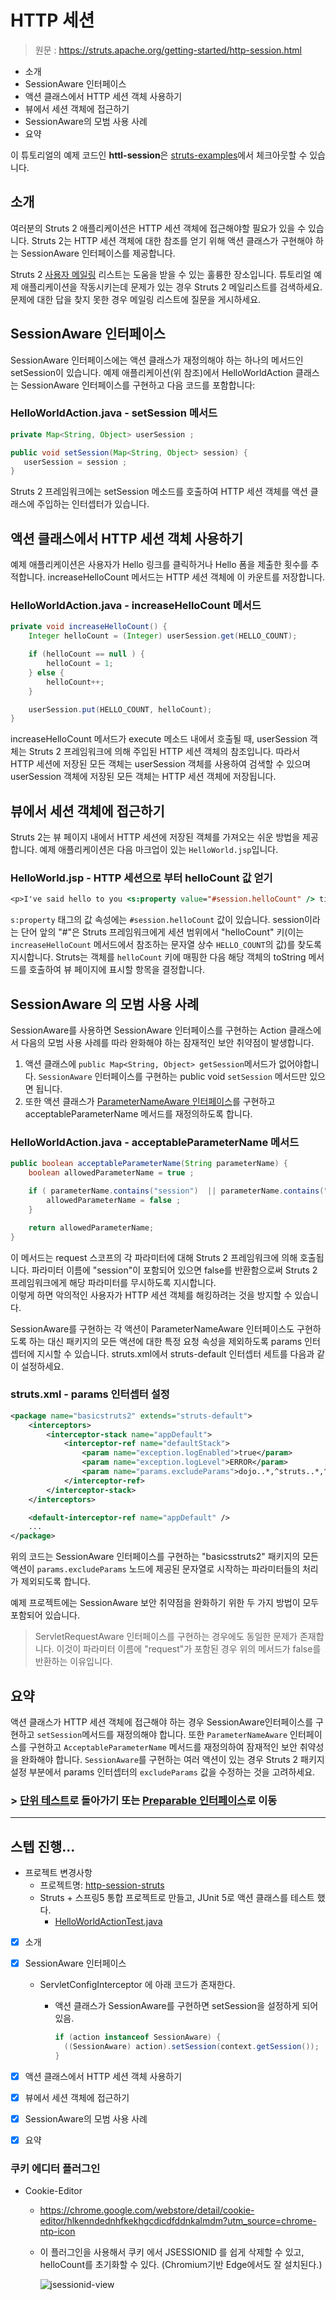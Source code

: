 # HTTP 세션

> 원문 : https://struts.apache.org/getting-started/http-session.html

* 소개
* SessionAware 인터페이스
* 액션 클래스에서 HTTP 세션 객체 사용하기
* 뷰에서 세션 객체에 접근하기
* SessionAware의 모범 사용 사례
* 요약


이 튜토리얼의 예제 코드인 **httl-session**은 [struts-examples](https://github.com/apache/struts-examples)에서 체크아웃할 수 있습니다.



## 소개

여러분의 Struts 2 애플리케이션은 HTTP 세션 객체에 접근해야할 필요가 있을 수 있습니다. Struts 2는 HTTP 세션 객체에 대한 참조를 얻기 위해 액션 클래스가 구현해야 하는 SessionAware 인터페이스를 제공합니다.

Struts 2 [사용자 메일링](http://struts.apache.org/mail.html) 리스트는 도움을 받을 수 있는 훌륭한 장소입니다. 튜토리얼 예제 애플리케이션을 작동시키는데 문제가 있는 경우 Struts 2 메일리스트를 검색하세요. 문제에 대한 답을 찾지 못한 경우 메일링 리스트에 질문을 게시하세요.



## SessionAware 인터페이스

SessionAware 인터페이스에는 액션 클래스가 재정의해야 하는 하나의 메서드인 setSession이 있습니다. 예제 애플리케이션(위 참조)에서 HelloWorldAction 클래스는 SessionAware 인터페이스를 구현하고 다음 코드를 포함합니다:

### HelloWorldAction.java - setSession 메서드

```java
private Map<String, Object> userSession ;

public void setSession(Map<String, Object> session) {
   userSession = session ;
}
```

Struts 2 프레임워크에는 setSession 메소드를 호출하여 HTTP 세션 객체를 액션 클래스에 주입하는 인터셉터가 있습니다.



## 액션 클래스에서 HTTP 세션 객체 사용하기

예제 애플리케이션은 사용자가 Hello 링크를 클릭하거나 Hello 폼을 제출한 횟수를 추적합니다. increaseHelloCount 메서드는 HTTP 세션 객체에 이 카운트를 저장합니다. 

### HelloWorldAction.java - increaseHelloCount 메서드

```java
private void increaseHelloCount() {
    Integer helloCount = (Integer) userSession.get(HELLO_COUNT);

    if (helloCount == null ) {
        helloCount = 1;
    } else {
        helloCount++;
    }

    userSession.put(HELLO_COUNT, helloCount);
}
```

increaseHelloCount 메서드가 execute 메소드 내에서 호출될 때, userSession 객체는 Struts 2 프레임워크에 의해 주입된 HTTP 세션 객체의 참조입니다. 따라서 HTTP 세션에 저장된 모든 객체는 userSession 객체를 사용하여 검색할 수 있으며 userSession 객체에 저장된 모든 객체는 HTTP 세션 객체에 저장됩니다.



## 뷰에서 세션 객체에 접근하기

Struts 2는 뷰 페이지 내에서 HTTP 세션에 저장된 객체를 가져오는 쉬운 방법을 제공합니다. 예제 애플리케이션은 다음 마크업이 있는 `HelloWorld.jsp`입니다.

### HelloWorld.jsp  - HTTP 세션으로 부터 helloCount  값 얻기

```jsp
<p>I've said hello to you <s:property value="#session.helloCount" /> times!</p>
```

`s:property` 태그의 값 속성에는 `#session.helloCount` 값이 있습니다. session이라는 단어 앞의 "#"은 Struts 프레임워크에게 세션 범위에서 "helloCount" 키(이는 `increaseHelloCount` 메서드에서 참조하는 문자열 상수 `HELLO_COUNT`의 값)를 찾도록 지시합니다. Struts는 객체를 `helloCount` 키에 매핑한 다음 해당 객체의 toString 메서드를 호출하여 뷰 페이지에 표시할 항목을 결정합니다.



## SessionAware 의 모범 사용 사례

SessionAware를 사용하면 SessionAware 인터페이스를 구현하는 Action 클래스에서 다음의 모범 사용 사례를 따라 완화해야 하는 잠재적인 보안 취약점이 발생합니다.

1. 액션 클래스에 `public Map<String, Object> getSession`메서드가 없어야합니다. `SessionAware` 인터페이스를 구현하는 public void `setSession` 메서드만 있으면 됩니다.
2. 또한 액션 클래스가 [ParameterNameAware 인터페이스](https://struts.apache.org/maven/struts2-core/apidocs/com/opensymphony/xwork2/interceptor/ParameterNameAware.html)를 구현하고 acceptableParameterName 메서드를 재정의하도록 합니다.

### HelloWorldAction.java - acceptableParameterName 메서드

```java
public boolean acceptableParameterName(String parameterName) {
    boolean allowedParameterName = true ;

    if ( parameterName.contains("session")  || parameterName.contains("request") ) {
        allowedParameterName = false ;
    } 

    return allowedParameterName;
}
```

이 메서드는 request 스코프의 각 파라미터에 대해 Struts 2 프레임워크에 의해 호출됩니다. 파라미터 이름에 "session"이 포함되어 있으면 false를 반환함으로써 Struts 2 프레임워크에게 해당 파라미터를 무시하도록 지시합니다.<br>이렇게 하면 악의적인 사용자가 HTTP 세션 객체를 해킹하려는 것을 방지할 수 있습니다.

SessionAware를 구현하는 각 액션이 ParameterNameAware 인터페이스도 구현하도록 하는 대신 패키지의 모든 액션에 대한 특정 요청 속성을 제외하도록 params 인터셉터에 지시할 수 있습니다. struts.xml에서 struts-default 인터셉터 세트를 다음과 같이 설정하세요.

### struts.xml - params 인터셉터 설정

```xml
<package name="basicstruts2" extends="struts-default">
    <interceptors>
        <interceptor-stack name="appDefault">
            <interceptor-ref name="defaultStack">
                <param name="exception.logEnabled">true</param>
                <param name="exception.logLevel">ERROR</param>
                <param name="params.excludeParams">dojo..*,^struts..*,^session..*,^request..*,^application..*,^servlet(Request|Response)..*,parameters...*</param>
            </interceptor-ref>
        </interceptor-stack>
    </interceptors>

    <default-interceptor-ref name="appDefault" />
    ...
</package>
```

위의 코드는 SessionAware 인터페이스를 구현하는 "basicsstruts2" 패키지의 모든 액션이 `params.excludeParams` 노드에 제공된 문자열로 시작하는 파라미터들의 처리가 제외되도록 합니다.

예제 프로젝트에는 SessionAware 보안 취약점을 완화하기 위한 두 가지 방법이 모두 포함되어 있습니다.

>ServletRequestAware 인터페이스를 구현하는 경우에도 동일한 문제가 존재합니다. 이것이 파라미터 이름에 "request"가 포함된 경우 위의 메서드가 false를 반환하는 이유입니다.



## 요약

액션 클래스가 HTTP 세션 객체에 접근해야 하는 경우 SessionAware인터페이스를 구현하고 `setSession`메서드를 재정의해야 합니다. 또한 `ParameterNameAware` 인터페이스를 구현하고 `AcceptableParameterName` 메서드를 재정의하여 잠재적인 보안 취약성을 완화해야 합니다. `SessionAware`를 구현하는 여러 액션이 있는 경우 Struts 2 패키지 설정 부분에서 params 인터셉터의 `excludeParams` 값을 수정하는 것을 고려하세요.



### >  [단위 테스트](../unit-testing)로 돌아가기 또는 [Preparable 인터페이스](https://struts.apache.org/getting-started/preperable-interface.html)로 이동

---



## 스텝 진행...

* 프로젝트 변경사항
  * 프로젝트명: [http-session-struts](http-session-struts)
  * Struts + 스프링5 통합 프로젝트로 만들고, JUnit 5로 액션 클래스를 테스트 했다.
    * [HelloWorldActionTest.java](http-session-struts/src/test/java/org/fp024/struts2/study/helloworld/HelloWorldActionTest.java)

* [x] 소개

* [x] SessionAware 인터페이스

  * ServletConfigInterceptor 에 아래 코드가 존재한다. 

      * 액션 클래스가 SessionAware를 구현하면 setSession을 설정하게 되어있음.

          ```java
          if (action instanceof SessionAware) {
            ((SessionAware) action).setSession(context.getSession());
          }
          ```

  

* [x] 액션 클래스에서 HTTP 세션 객체 사용하기

* [x] 뷰에서 세션 객체에 접근하기

* [x] SessionAware의 모범 사용 사례

* [x] 요약

  


### 쿠키 에디터 플러그인

 * Cookie-Editor

   * https://chrome.google.com/webstore/detail/cookie-editor/hlkenndednhfkekhgcdicdfddnkalmdm?utm_source=chrome-ntp-icon

   * 이 플러그인을 사용해서 쿠키 에서 JSESSIONID 를 쉽게 삭제할 수 있고, helloCount를 초기화할 수 있다. (Chromium기반 Edge에서도 잘 설치된다.)

     ![jsessionid-view](doc-resources/jsessionid-view.png)



